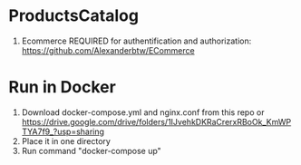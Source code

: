 # ProductsCatalog
1. Ecommerce REQUIRED for authentification and authorization: https://github.com/Alexanderbtw/ECommerce

# Run in Docker
1. Download docker-compose.yml and nginx.conf from this repo or https://drive.google.com/drive/folders/1IJvehkDKRaCrerxRBoOk_KmWPTYA7f9_?usp=sharing
2. Place it in one directory
3. Run command "docker-compose up"
